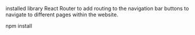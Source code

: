 


installed library React Router to add routing to the navigation bar buttons to navigate to different pages within the website.

npm install 
